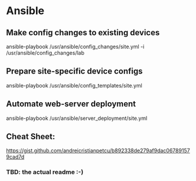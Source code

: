 # Ansible

## Make config changes to existing devices
ansible-playbook /usr/ansible/config_changes/site.yml -i /usr/ansible/config_changes/lab

## Prepare site-specific device configs
ansible-playbook /usr/ansible/config_templates/site.yml

## Automate web-server deployment
ansible-playbook /usr/ansible/server_deployment/site.yml

## Cheat Sheet:

https://gist.github.com/andreicristianpetcu/b892338de279af9dac067891579cad7d

### TBD: the actual readme :-)


